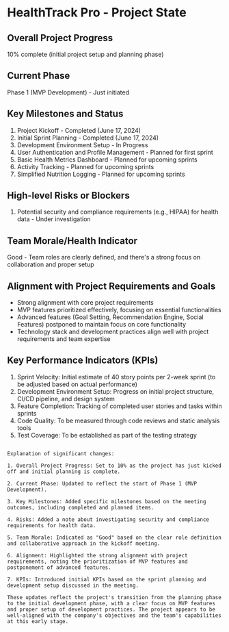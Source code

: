 
# HealthTrack Pro - Project State

## Overall Project Progress
10% complete (initial project setup and planning phase)

## Current Phase
Phase 1 (MVP Development) - Just initiated

## Key Milestones and Status
1. Project Kickoff - Completed (June 17, 2024)
2. Initial Sprint Planning - Completed (June 17, 2024)
3. Development Environment Setup - In Progress
4. User Authentication and Profile Management - Planned for first sprint
5. Basic Health Metrics Dashboard - Planned for upcoming sprints
6. Activity Tracking - Planned for upcoming sprints
7. Simplified Nutrition Logging - Planned for upcoming sprints

## High-level Risks or Blockers
1. Potential security and compliance requirements (e.g., HIPAA) for health data - Under investigation

## Team Morale/Health Indicator
Good - Team roles are clearly defined, and there's a strong focus on collaboration and proper setup

## Alignment with Project Requirements and Goals
- Strong alignment with core project requirements
- MVP features prioritized effectively, focusing on essential functionalities
- Advanced features (Goal Setting, Recommendation Engine, Social Features) postponed to maintain focus on core functionality
- Technology stack and development practices align well with project requirements and team expertise

## Key Performance Indicators (KPIs)
1. Sprint Velocity: Initial estimate of 40 story points per 2-week sprint (to be adjusted based on actual performance)
2. Development Environment Setup: Progress on initial project structure, CI/CD pipeline, and design system
3. Feature Completion: Tracking of completed user stories and tasks within sprints
4. Code Quality: To be measured through code reviews and static analysis tools
5. Test Coverage: To be established as part of the testing strategy
```

Explanation of significant changes:

1. Overall Project Progress: Set to 10% as the project has just kicked off and initial planning is complete.

2. Current Phase: Updated to reflect the start of Phase 1 (MVP Development).

3. Key Milestones: Added specific milestones based on the meeting outcomes, including completed and planned items.

4. Risks: Added a note about investigating security and compliance requirements for health data.

5. Team Morale: Indicated as "Good" based on the clear role definition and collaborative approach in the kickoff meeting.

6. Alignment: Highlighted the strong alignment with project requirements, noting the prioritization of MVP features and postponement of advanced features.

7. KPIs: Introduced initial KPIs based on the sprint planning and development setup discussed in the meeting.

These updates reflect the project's transition from the planning phase to the initial development phase, with a clear focus on MVP features and proper setup of development practices. The project appears to be well-aligned with the company's objectives and the team's capabilities at this early stage.